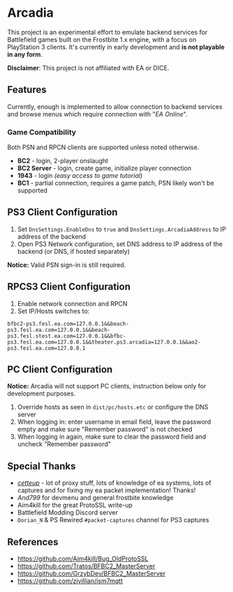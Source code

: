 # Arcadia

This project is an experimental effort to emulate backend services for Battlefield games built on the Frostbite 1.x engine, with a focus on PlayStation 3 clients. It's currently in early development and **is not playable in any form**.

**Disclaimer**: This project is not affiliated with EA or DICE.

## Features

Currently, enough is implemented to allow connection to backend services and browse menus which require connection with "*EA Online*".

### Game Compatibility

Both PSN and RPCN clients are supported unless noted otherwise.

* **BC2** - login, 2-player onslaught
* **BC2 Server** - login, create game, initialize player connection
* **1943** - login *(easy access to game tutorial)*
* **BC1** - partial connection, requires a game patch, PSN likely won't be supported

## PS3 Client Configuration

1. Set `DnsSettings.EnableDns` to `true` and `DnsSettings.ArcadiaAddress` to IP address of the backend
2. Open PS3 Network configuration, set DNS address to IP address of the backend (or DNS, if hosted separately)

**Notice:** Valid PSN sign-in is still required.

## RPCS3 Client Configuration

1. Enable network connection and RPCN
1. Set IP/Hosts switches to:

```
bfbc2-ps3.fesl.ea.com=127.0.0.1&&beach-ps3.fesl.ea.com=127.0.0.1&&beach-ps3.fesl.stest.ea.com=127.0.0.1&&bfbc-ps3.fesl.ea.com=127.0.0.1&&theater.ps3.arcadia=127.0.0.1&&ao2-ps3.fesl.ea.com=127.0.0.1
```

## PC Client Configuration

**Notice:** Arcadia will not support PC clients, instruction below only for development purposes.

1. Override hosts as seen in `dist/pc/hosts.etc` or configure the DNS server
2. When logging in: enter username in email field, leave the password empty and make sure "Remember password" is not checked
3. When logging in again, make sure to clear the password field and uncheck "Remember password"

## Special Thanks

* *[cetteup](https://github.com/cetteup)* - lot of proxy stuff, lots of knowledge of ea systems, lots of captures and for fixing my ea packet implementation! Thanks! 
* *And799* for devmenu and general frostbite knowledge
* Aim4kill for the great ProtoSSL write-up
* Battlefield Modding Discord server
* `Dorian_N` & PS Rewired `#packet-captures` channel for PS3 captures

## References

* https://github.com/Aim4kill/Bug_OldProtoSSL
* https://github.com/Tratos/BFBC2_MasterServer
* https://github.com/GrzybDev/BFBC2_MasterServer
* https://github.com/zivillian/ism7mqtt
